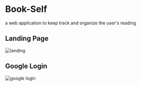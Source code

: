 # Book-Self
a web application to keep track and organize the user's reading

## Landing Page
![landing](https://github.com/Yor-dan/book-self/assets/106906701/50d06478-40b1-43eb-b75c-fc3176e9a636)

## Google Login
![google login](https://github.com/Yor-dan/book-self/assets/106906701/4d2f4eee-67e1-4edd-be36-6173b289a698)
